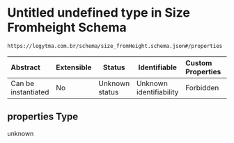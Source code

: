 # Untitled undefined type in Size Fromheight Schema

```txt
https://legytma.com.br/schema/size_fromHeight.schema.json#/properties
```




| Abstract            | Extensible | Status         | Identifiable            | Custom Properties | Additional Properties | Access Restrictions | Defined In                                                                                    |
| :------------------ | ---------- | -------------- | ----------------------- | :---------------- | --------------------- | ------------------- | --------------------------------------------------------------------------------------------- |
| Can be instantiated | No         | Unknown status | Unknown identifiability | Forbidden         | Allowed               | none                | [size_fromHeight.schema.json\*](../schema/size_fromHeight.schema.json "open original schema") |

## properties Type

unknown
